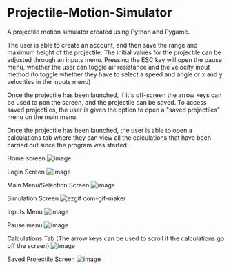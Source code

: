 # Projectile-Motion-Simulator
A projectile motion simulator created using Python and Pygame.

The user is able to create an account, and then save the range and maximum height of the projectile.
The initial values for the projectile can be adjusted through an inputs menu.
Pressing the ESC key will open the pause menu, whether the user can toggle air resistance and the velocity input method (to toggle whether they have to select a speed and angle or x and y velocities in the inputs menu)

Once the projectile has been launched, if it's off-screen the arrow keys can be used to pan the screen, and the projectile can be saved. To access saved projectiles, the user is given the option to open a "saved projectiles" menu on the main menu. 

Once the projectile has been launched, the user is able to open a calculations tab where they can view all the calculations that have been carried out since the program was started. 

Home screen
![image](https://user-images.githubusercontent.com/86207290/145880572-8b0a3d23-6667-4f87-84a6-ed973553a426.png)

Login Screen
![image](https://user-images.githubusercontent.com/86207290/145880945-049361a9-2683-43e9-8d95-bae8c458e548.png)

Main Menu/Selection Screen
![image](https://user-images.githubusercontent.com/86207290/145881002-8a3354c0-4d59-4e8b-b55b-cf0888bfe0bd.png)

Simulation Screen
![ezgif com-gif-maker](https://user-images.githubusercontent.com/86207290/145883180-25a8361b-d505-4841-ad32-1b80c7ce1564.gif)

Inputs Menu
![image](https://user-images.githubusercontent.com/86207290/145881147-54b96526-c128-494b-be24-b08374715e13.png)

Pause menu
![image](https://user-images.githubusercontent.com/86207290/145881237-577c08d8-b7b2-44fa-9e8f-ef161feaeb2c.png)

Calculations Tab (The arrow keys can be used to scroll if the calculations go off the screen)
![image](https://user-images.githubusercontent.com/86207290/145883515-95990600-6e69-4757-bf72-aac29f8d3e61.png)


Saved Projectile Screen
![image](https://user-images.githubusercontent.com/86207290/145881358-8d439f27-a1d3-46d5-b2ed-3211da0f9023.png)
